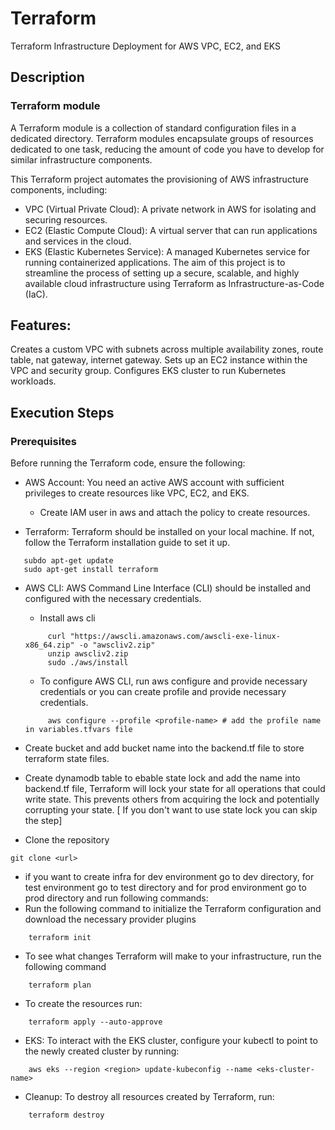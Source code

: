 # Terraform
Terraform Infrastructure Deployment for AWS VPC, EC2, and EKS

## Description

### Terraform module 
A Terraform module is a collection of standard configuration files in a dedicated directory. Terraform modules encapsulate groups of resources dedicated to one task, reducing the amount of code you have to develop for similar infrastructure components.

This Terraform project automates the provisioning of AWS infrastructure components, including:

* VPC (Virtual Private Cloud): A private network in AWS for isolating and securing resources.
* EC2 (Elastic Compute Cloud): A virtual server that can run applications and services in the cloud.
* EKS (Elastic Kubernetes Service): A managed Kubernetes service for running containerized applications.
The aim of this project is to streamline the process of setting up a secure, scalable, and highly available cloud infrastructure using Terraform as Infrastructure-as-Code (IaC).

## Features:

Creates a custom VPC with subnets across multiple availability zones, route table, nat gateway, internet gateway.
Sets up an EC2 instance within the VPC and security group.
Configures EKS cluster to run Kubernetes workloads.

## Execution Steps
### Prerequisites
Before running the Terraform code, ensure the following:

* AWS Account: You need an active AWS account with sufficient privileges to create resources like VPC, EC2, and EKS.
   * Create IAM user in aws and attach the policy to create resources.

* Terraform: Terraform should be installed on your local machine. If not, follow the Terraform installation guide to set it up.
```
   subdo apt-get update
   sudo apt-get install terraform
```

* AWS CLI: AWS Command Line Interface (CLI) should be installed and configured with the necessary credentials. 
   * Install aws cli 
   ```
        curl "https://awscli.amazonaws.com/awscli-exe-linux-x86_64.zip" -o "awscliv2.zip"
        unzip awscliv2.zip
        sudo ./aws/install
   ```
   * To configure AWS CLI, run aws configure and provide necessary credentials or you can create profile and provide necessary credentials.
   ``` 
        aws configure --profile <profile-name> # add the profile name in variables.tfvars file
   ```
* Create bucket and add bucket name into the backend.tf file to store terraform state files.
* Create dynamodb table to ebable state lock and add the name into backend.tf file, Terraform will lock your state for all operations that could write state. This prevents others from acquiring the lock and potentially corrupting your state. [ If you don't want to use state lock you can skip the step]

* Clone the repository
```
git clone <url>
```

*   if you want to create infra for dev environment go to dev directory, for test environment go to test directory and for prod environment go to prod directory and run following commands:
* Run the following command to initialize the Terraform configuration and download the necessary provider plugins
 
```
    terraform init
```
* To see what changes Terraform will make to your infrastructure, run the following command
```
    terraform plan
```
* To create the resources run:
```
    terraform apply --auto-approve
```
* EKS: To interact with the EKS cluster, configure your kubectl to point to the newly created cluster by running:
```
    aws eks --region <region> update-kubeconfig --name <eks-cluster-name>
```
* Cleanup: To destroy all resources created by Terraform, run:
```
    terraform destroy
```